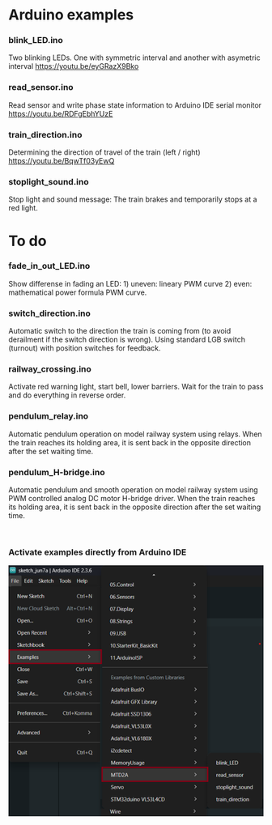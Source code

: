 # Arduino examples

### blink_LED.ino
Two blinking LEDs. One with symmetric interval and another with asymetric interval https://youtu.be/eyGRazX9Bko

### read_sensor.ino
Read sensor and write phase state information to Arduino IDE serial monitor https://youtu.be/RDFgEbhYUzE

### train_direction.ino
Determining the direction of travel of the train (left / right) https://youtu.be/BqwTf03yEwQ

### stoplight_sound.ino
Stop light and sound message: The train brakes and temporarily stops at a red light.

# To do

### fade_in_out_LED.ino
Show differense in fading an LED: 1) uneven: lineary PWM curve 2) even: mathematical power formula PWM curve.

### switch_direction.ino
Automatic switch to the direction the train is coming from (to avoid derailment if the switch direction is wrong).
Using standard LGB switch (turnout) with position switches for feedback.

### railway_crossing.ino
Activate red warning light, start bell, lower barriers. Wait for the train to pass and do everything in reverse order.

### pendulum_relay.ino
Automatic pendulum operation on model railway system using relays. 
When the train reaches its holding area, it is sent back in the opposite direction after the set waiting time.

### pendulum_H-bridge.ino
Automatic pendulum and smooth operation on model railway system using PWM controlled analog DC motor H-bridge driver. 
When the train reaches its holding area, it is sent back in the opposite direction after the set waiting time.

<br/>

### Activate examples directly from Arduino IDE

![](/examples/Arduino-examples.png)
